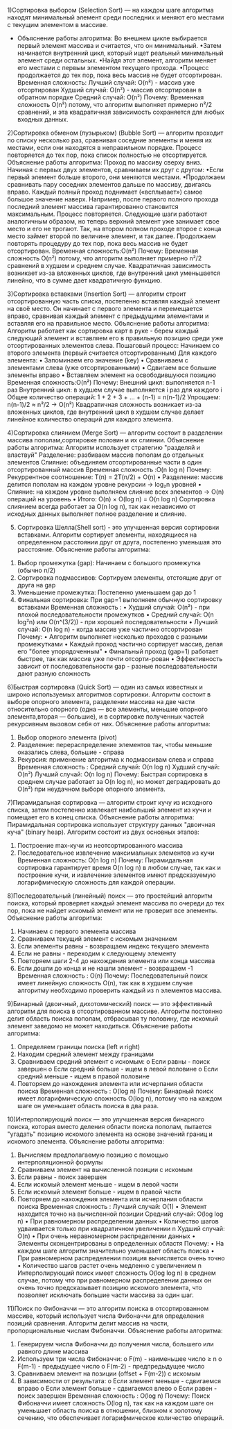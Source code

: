 1)Сортировка выбором (Selection Sort) — на каждом шаге алгоритма находят минимальный элемент среди последних и меняют его местами с текущим элементом в массиве.
*  Объяснение работы алгоритма:
Во внешнем цикле выбирается первый элемент массива и считается, что он минимальный.
•Затем начинается внутренний цикл, который ищет реальный минимальный элемент среди остальных.
•Найдя этот элемент, алгоритм меняет его местами с первым элементом текущего прохода.
•Процесс продолжается до тех пор, пока весь массив не будет отсортирован.
Временная сложность:
Лучший случай: O(n²) - массив уже отсортирован
Худший случай: O(n²) - массив отсортирован в обратном порядке
Средний случай: O(n²)
Почему:
Временная сложность O(n²) потому, что алгоритм выполняет примерно n²/2 сравнений, и эта квадратичная зависимость сохраняется для любых входных данных.

2)Сортировка обменом (пузырьком) (Bubble Sort) — алгоритм проходит по списку несколько раз, сравнивая соседние элементы и меняя их местами, если они находятся в неправильном порядке. Процесс повторяется до тех пор, пока список полностью не отсортируется.
Объяснение работы алгоритма:
Проход по массиву сверху вниз. Начиная с первых двух элементов, сравниваем их друг с другом:
•Если первый элемент больше второго, они меняются местами.
•Продолжаем сравнивать пару соседних элементов дальше по массиву, двигаясь вправо.
Каждый полный проход поднимает («всплывает») самое большое значение наверх. Например, после первого полного прохода последний элемент массива гарантированно становится максимальным.
Процесс повторяется. Следующие шаги работают аналогичным образом, но теперь верхний элемент уже занимает свое место и его не трогают. Так, на втором полном проходе второе с конца место займет второй по величине элемент, и так далее.
Продолжаем повторять процедуру до тех пор, пока весь массив не будет отсортирован.
Временная сложность:O(n²)
Почему:
Временная сложность O(n²) потому, что алгоритм выполняет примерно n²/2 сравнений в худшем и среднем случае. Квадратичная зависимость возникает из-за вложенных циклов, где внутренний цикл уменьшается линейно, что в сумме дает квадратичную функцию.

3)Сортировка вставками (Insertion Sort) — алгоритм строит отсортированную часть списка, постепенно вставляя каждый элемент на своё место. Он начинает с первого элемента и перемещается вправо, сравнивая каждый элемент с предыдущими элементами и вставляя его на правильное место.
Объяснение работы алгоритма:
Алгоритм работает как сортировка карт в руке - берем каждый следующий элемент и вставляем его в правильную позицию среди уже отсортированных элементов слева.
Пошаговый процесс:
Начинаем со второго элемента (первый считается отсортированным)
Для каждого элемента:
•	Запоминаем его значение (key)
•	Сравниваем с элементами слева (уже отсортированными)
•	Сдвигаем все большие элементы вправо
•	Вставляем элемент на освободившуюся позицию
Временная сложность:O(n²)
Почему:
Внешний цикл: выполняется n-1 раз
Внутренний цикл: в худшем случае выполняется i раз для каждого i
Общее количество операций: 1 + 2 + 3 + ... + (n-1) = n(n-1)/2
Упрощаем: n(n-1)/2 ≈ n²/2 → O(n²)
Квадратичная сложность возникает из-за вложенных циклов, где внутренний цикл в худшем случае делает линейное количество операций для каждого элемента.

4)Сортировка слиянием (Merge Sort) — алгоритм состоит в разделении массива пополам,сортировке половин и их слиянии.
Объяснение работы алгоритма:
Алгоритм использует стратегию "разделяй и властвуй"
Разделение: разбиваем массив пополам до отдельных элементов
Слияние: объединяем отсортированные части в один отсортированный массив
Временная сложность :O(n log n)
Почему:
Рекуррентное соотношение: T(n) = 2T(n/2) + O(n)
•	Разделение: массив делится пополам на каждом уровне рекурсии → log₂n уровней
•	Слияние: на каждом уровне выполняем слияние всех элементов → O(n) операций на уровень
•	Итого: O(n) × O(log n) = O(n log n)
Сортировка слиянием всегда работает за O(n log n), так как независимо от исходных данных выполняет полное разделение и слияние.

5) Сортировка Шелла(Shell sort)  - это улучшенная версия сортировки вставками. Алгоритм сортирует элементы, находящиеся на определенном расстоянии друг от друга, постепенно уменьшая это расстояние.
Объяснение работы алгоритма:
1.	Выбор промежутка (gap): Начинаем с большого промежутка (обычно n/2)
2.	Сортировка подмассивов: Сортируем элементы, отстоящие друг от друга на gap
3.	Уменьшение промежутка: Постепенно уменьшаем gap до 1
4.	Финальная сортировка: При gap=1 выполняем обычную сортировку вставками
Временная сложность :
•	Худший случай: O(n²) - при плохой последовательности промежутков
•	Средний случай: O(n log²n) или O(n^(3/2)) - при хорошей последовательности
•	Лучший случай: O(n log n) - когда массив уже частично отсортирован
Почему:
•	Алгоритм выполняет несколько проходов с разными промежутками
•	Каждый проход частично сортирует массив, делая его "более упорядоченным"
•	Финальный проход (gap=1) работает быстрее, так как массив уже почти отсорти-рован
•	Эффективность зависит от последовательности gap - разные последовательности дают разную сложность

6)Быстрая сортировка (Quick Sort) — один из самых известных и широко используемых алгоритмов сортировки. Алгоритм состоит в выборе опорного элемента, разделении массива на две части относительно опорного (одна — все элементы, меньшие опорного элемента,вторая — большие), и в сортировке полученных частей рекурсивным вызовом себя от них.
Объяснение работы алгоритма:
1.	Выбор опорного элемента (pivot)
2.	Разделение: перераспределение элементов так, чтобы меньшие оказались слева, большие - справа
3.	Рекурсия: применение алгоритма к подмассивам слева и справа
Временная сложность :
Средний случай: O(n log n)
Худший случай: O(n²)
Лучший случай: O(n log n)
Почему:
Быстрая сортировка в среднем случае работает за O(n log n), но может деградировать до O(n²) при неудачном выборе опорного элемента.

7)Пирамидальная сортировка — алгоритм строит кучу из исходного списка, затем постепенно извлекает наибольший элемент из кучи и помещает его в конец списка.
Объяснение работы алгоритма:
Пирамидальная сортировка использует структуру данных "двоичная куча" (binary heap). Алгоритм состоит из двух основных этапов:
1.	Построение max-кучи из неотсортированного массива
2.	Последовательное извлечение максимальных элементов из кучи
Временная сложность: O(n log n)
Почему:
Пирамидальная сортировка гарантирует время O(n log n) в любом случае, так как и построение кучи, и извлечение элементов имеют предсказуемую логарифмическую сложность для каждой операции.

8)Последовательный (линейный) поиск —  это простейший алгоритм поиска, который проверяет каждый элемент массива по очереди до тех пор, пока не найдет искомый элемент или не проверит все элементы. 
Объяснение работы алгоритма:
1.	Начинаем с первого элемента массива
2.	Сравниваем текущий элемент с искомым значением
3.	Если элементы равны - возвращаем индекс текущего элемента
4.	Если не равны - переходим к следующему элементу
5.	Повторяем шаги 2-4 до нахождения элемента или конца массива
6.	Если дошли до конца и не нашли элемент - возвращаем -1
Временная сложность :  O(n)
Почему:
Последовательный поиск имеет линейную сложность O(n), так как в худшем случае алгоритму необходимо проверить каждый из n элементов массива.

9)Бинарный (двоичный, дихотомический) поиск —  это эффективный алгоритм для поиска в отсортированном массиве. Алгоритм постоянно делит область поиска пополам, отбрасывая ту половину, где искомый элемент заведомо не может находиться.
Объяснение работы алгоритма:
1.	Определяем границы поиска (left и right)
2.	Находим средний элемент между границами
3.	Сравниваем средний элемент с искомым:
o	Если равны - поиск завершен
o	Если средний больше - ищем в левой половине
o	Если средний меньше - ищем в правой половине
4.	Повторяем до нахождения элемента или исчерпания области поиска
Временная сложность : O(log n)
Почему:
Бинарный поиск имеет логарифмическую сложность O(log n), потому что на каждом шаге он уменьшает область поиска в два раза. 

10)Интерполирующий поиск — это улучшенная версия бинарного поиска, которая вместо деления области поиска пополам, пытается "угадать" позицию искомого элемента на основе значений границ и искомого элемента.
Объяснение работы алгоритма:
1.	Вычисляем предполагаемую позицию с помощью интерполяционной формулы
2.	Сравниваем элемент на вычисленной позиции с искомым
3.	Если равны - поиск завершен
4.	Если искомый элемент меньше - ищем в левой части
5.	Если искомый элемент больше - ищем в правой части
6.	Повторяем до нахождения элемента или исчерпания области поиска
Временная сложность :
Лучший случай: O(1)
•	Элемент находится точно на вычисленной позиции
Средний случай: O(log log n)
•	При равномерном распределении данных
•	Количество шагов удваивается только при квадратичном увеличении n
Худший случай: O(n)
•	При очень неравномерном распределении данных
•	Элементы сконцентрированы в определенных областя
Почему:
•	На каждом шаге алгоритм значительно уменьшает область поиска
•	При равномерном распределении позиция вычисляется очень точно
•	Количество шагов растет очень медленно с увеличением n
Интерполирующий поиск имеет сложность O(log log n) в среднем случае, потому что при равномерном распределении данных он очень точно предсказывает позицию искомого элемента, что позволяет исключать большие части массива за один шаг.

11)Поиск по Фибоначчи — это алгоритм поиска в отсортированном массиве, который использует числа Фибоначчи для определения позиций сравнения. Алгоритм делит массив на части, пропорциональные числам Фибоначчи.
Объяснение работы алгоритма:
1.	Генерируем числа Фибоначчи до получения числа, большего или равного длине массива
2.	Используем три числа Фибоначчи:
o	F(m) - наименьшее число ≥ n
o	F(m-1) - предыдущее число
o	F(m-2) - предпредыдущее число
3.	Сравниваем элемент на позиции (offset + F(m-2)) с искомым
4.	В зависимости от результата:
o	Если элемент меньше - сдвигаемся вправо
o	Если элемент больше - сдвигаемся влево
o	Если равен - поиск завершен
Временная сложность : O(log n)
Почему:
Поиск Фибоначчи имеет сложность O(log n), так как на каждом шаге он уменьшает область поиска в отношении, близком к золотому сечению, что обеспечивает логарифмическое количество операций.
